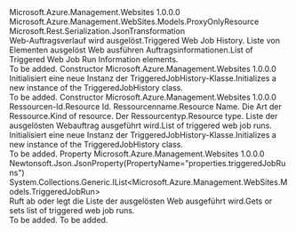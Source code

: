 <Type Name="TriggeredJobHistory" FullName="Microsoft.Azure.Management.WebSites.Models.TriggeredJobHistory">
  <TypeSignature Language="C#" Value="public class TriggeredJobHistory : Microsoft.Azure.Management.WebSites.Models.ProxyOnlyResource" />
  <TypeSignature Language="ILAsm" Value=".class public auto ansi beforefieldinit TriggeredJobHistory extends Microsoft.Azure.Management.WebSites.Models.ProxyOnlyResource" />
  <TypeSignature Language="DocId" Value="T:Microsoft.Azure.Management.WebSites.Models.TriggeredJobHistory" />
  <TypeSignature Language="VB.NET" Value="Public Class TriggeredJobHistory&#xA;Inherits ProxyOnlyResource" />
  <TypeSignature Language="F#" Value="type TriggeredJobHistory = class&#xA;    inherit ProxyOnlyResource" />
  <AssemblyInfo>
    <AssemblyName>Microsoft.Azure.Management.Websites</AssemblyName>
    <AssemblyVersion>1.0.0.0</AssemblyVersion>
  </AssemblyInfo>
  <Base>
    <BaseTypeName>Microsoft.Azure.Management.WebSites.Models.ProxyOnlyResource</BaseTypeName>
  </Base>
  <Interfaces />
  <Attributes>
    <Attribute>
      <AttributeName>Microsoft.Rest.Serialization.JsonTransformation</AttributeName>
    </Attribute>
  </Attributes>
  <Docs>
    <summary>
            <span data-ttu-id="fa488-101">Web-Auftragsverlauf wird ausgelöst.</span><span class="sxs-lookup"><span data-stu-id="fa488-101">Triggered Web Job History.</span></span> <span data-ttu-id="fa488-102">Liste von Elementen ausgelöst Web ausführen Auftragsinformationen.</span><span class="sxs-lookup"><span data-stu-id="fa488-102">List of Triggered Web Job Run Information elements.</span></span>
            </summary>
    <remarks>To be added.</remarks>
  </Docs>
  <Members>
    <Member MemberName=".ctor">
      <MemberSignature Language="C#" Value="public TriggeredJobHistory ();" />
      <MemberSignature Language="ILAsm" Value=".method public hidebysig specialname rtspecialname instance void .ctor() cil managed" />
      <MemberSignature Language="DocId" Value="M:Microsoft.Azure.Management.WebSites.Models.TriggeredJobHistory.#ctor" />
      <MemberSignature Language="VB.NET" Value="Public Sub New ()" />
      <MemberType>Constructor</MemberType>
      <AssemblyInfo>
        <AssemblyName>Microsoft.Azure.Management.Websites</AssemblyName>
        <AssemblyVersion>1.0.0.0</AssemblyVersion>
      </AssemblyInfo>
      <Parameters />
      <Docs>
        <summary>
            <span data-ttu-id="fa488-103">Initialisiert eine neue Instanz der TriggeredJobHistory-Klasse.</span><span class="sxs-lookup"><span data-stu-id="fa488-103">Initializes a new instance of the TriggeredJobHistory class.</span></span>
            </summary>
        <remarks>To be added.</remarks>
      </Docs>
    </Member>
    <Member MemberName=".ctor">
      <MemberSignature Language="C#" Value="public TriggeredJobHistory (string id = null, string name = null, string kind = null, string type = null, System.Collections.Generic.IList&lt;Microsoft.Azure.Management.WebSites.Models.TriggeredJobRun&gt; triggeredJobRuns = null);" />
      <MemberSignature Language="ILAsm" Value=".method public hidebysig specialname rtspecialname instance void .ctor(string id, string name, string kind, string type, class System.Collections.Generic.IList`1&lt;class Microsoft.Azure.Management.WebSites.Models.TriggeredJobRun&gt; triggeredJobRuns) cil managed" />
      <MemberSignature Language="DocId" Value="M:Microsoft.Azure.Management.WebSites.Models.TriggeredJobHistory.#ctor(System.String,System.String,System.String,System.String,System.Collections.Generic.IList{Microsoft.Azure.Management.WebSites.Models.TriggeredJobRun})" />
      <MemberSignature Language="VB.NET" Value="Public Sub New (Optional id As String = null, Optional name As String = null, Optional kind As String = null, Optional type As String = null, Optional triggeredJobRuns As IList(Of TriggeredJobRun) = null)" />
      <MemberSignature Language="F#" Value="new Microsoft.Azure.Management.WebSites.Models.TriggeredJobHistory : string * string * string * string * System.Collections.Generic.IList&lt;Microsoft.Azure.Management.WebSites.Models.TriggeredJobRun&gt; -&gt; Microsoft.Azure.Management.WebSites.Models.TriggeredJobHistory" Usage="new Microsoft.Azure.Management.WebSites.Models.TriggeredJobHistory (id, name, kind, type, triggeredJobRuns)" />
      <MemberType>Constructor</MemberType>
      <AssemblyInfo>
        <AssemblyName>Microsoft.Azure.Management.Websites</AssemblyName>
        <AssemblyVersion>1.0.0.0</AssemblyVersion>
      </AssemblyInfo>
      <Parameters>
        <Parameter Name="id" Type="System.String" />
        <Parameter Name="name" Type="System.String" />
        <Parameter Name="kind" Type="System.String" />
        <Parameter Name="type" Type="System.String" />
        <Parameter Name="triggeredJobRuns" Type="System.Collections.Generic.IList&lt;Microsoft.Azure.Management.WebSites.Models.TriggeredJobRun&gt;" />
      </Parameters>
      <Docs>
        <param name="id"><span data-ttu-id="fa488-104">Ressourcen-Id.</span><span class="sxs-lookup"><span data-stu-id="fa488-104">Resource Id.</span></span></param>
        <param name="name"><span data-ttu-id="fa488-105">Ressourcenname.</span><span class="sxs-lookup"><span data-stu-id="fa488-105">Resource Name.</span></span></param>
        <param name="kind"><span data-ttu-id="fa488-106">Die Art der Ressource.</span><span class="sxs-lookup"><span data-stu-id="fa488-106">Kind of resource.</span></span></param>
        <param name="type"><span data-ttu-id="fa488-107">Der Ressourcentyp.</span><span class="sxs-lookup"><span data-stu-id="fa488-107">Resource type.</span></span></param>
        <param name="triggeredJobRuns"><span data-ttu-id="fa488-108">Liste der ausgelösten Webauftrag ausgeführt wird.</span><span class="sxs-lookup"><span data-stu-id="fa488-108">List of triggered web job runs.</span></span></param>
        <summary>
            <span data-ttu-id="fa488-109">Initialisiert eine neue Instanz der TriggeredJobHistory-Klasse.</span><span class="sxs-lookup"><span data-stu-id="fa488-109">Initializes a new instance of the TriggeredJobHistory class.</span></span>
            </summary>
        <remarks>To be added.</remarks>
      </Docs>
    </Member>
    <Member MemberName="TriggeredJobRuns">
      <MemberSignature Language="C#" Value="public System.Collections.Generic.IList&lt;Microsoft.Azure.Management.WebSites.Models.TriggeredJobRun&gt; TriggeredJobRuns { get; set; }" />
      <MemberSignature Language="ILAsm" Value=".property instance class System.Collections.Generic.IList`1&lt;class Microsoft.Azure.Management.WebSites.Models.TriggeredJobRun&gt; TriggeredJobRuns" />
      <MemberSignature Language="DocId" Value="P:Microsoft.Azure.Management.WebSites.Models.TriggeredJobHistory.TriggeredJobRuns" />
      <MemberSignature Language="VB.NET" Value="Public Property TriggeredJobRuns As IList(Of TriggeredJobRun)" />
      <MemberSignature Language="F#" Value="member this.TriggeredJobRuns : System.Collections.Generic.IList&lt;Microsoft.Azure.Management.WebSites.Models.TriggeredJobRun&gt; with get, set" Usage="Microsoft.Azure.Management.WebSites.Models.TriggeredJobHistory.TriggeredJobRuns" />
      <MemberType>Property</MemberType>
      <AssemblyInfo>
        <AssemblyName>Microsoft.Azure.Management.Websites</AssemblyName>
        <AssemblyVersion>1.0.0.0</AssemblyVersion>
      </AssemblyInfo>
      <Attributes>
        <Attribute>
          <AttributeName>Newtonsoft.Json.JsonProperty(PropertyName="properties.triggeredJobRuns")</AttributeName>
        </Attribute>
      </Attributes>
      <ReturnValue>
        <ReturnType>System.Collections.Generic.IList&lt;Microsoft.Azure.Management.WebSites.Models.TriggeredJobRun&gt;</ReturnType>
      </ReturnValue>
      <Docs>
        <summary>
            <span data-ttu-id="fa488-110">Ruft ab oder legt die Liste der ausgelösten Web ausgeführt wird.</span><span class="sxs-lookup"><span data-stu-id="fa488-110">Gets or sets list of triggered web job runs.</span></span>
            </summary>
        <value>To be added.</value>
        <remarks>To be added.</remarks>
      </Docs>
    </Member>
  </Members>
</Type>